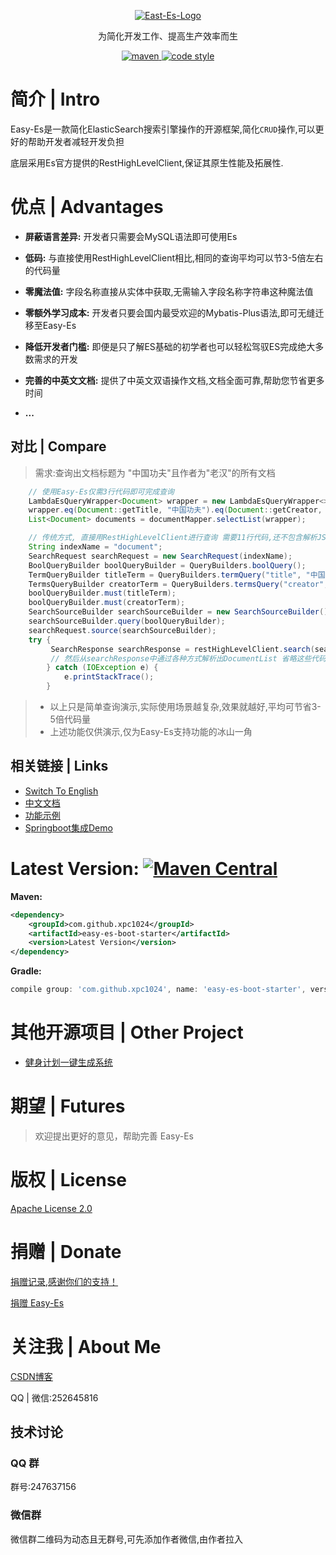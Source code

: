 <p align="center">
  <a href="https://www.yuque.com/laohan-14b9d/foyrfa/naw1ie">
   <img alt="East-Es-Logo" src="https://iknow.hs.net/6361ec1d-edca-4358-98c1-e7a309e15a39.png">
  </a>
</p>

<p align="center">
  为简化开发工作、提高生产效率而生
</p>

<p align="center">
  <a href="https://search.maven.org/search?q=g:io.github.xpc1024%20a:easy-*">
    <img alt="maven" src="https://img.shields.io/github/v/release/xpc1024/easy-es?include_prereleases&logo=xpc&style=plastic">
  </a>

  <a href="https://www.apache.org/licenses/LICENSE-2.0">
    <img alt="code style" src="https://img.shields.io/badge/license-Apache%202-4EB1BA.svg?style=flat-square">
  </a>
</p>

# 简介 | Intro

Easy-Es是一款简化ElasticSearch搜索引擎操作的开源框架,简化`CRUD`操作,可以更好的帮助开发者减轻开发负担

底层采用Es官方提供的RestHighLevelClient,保证其原生性能及拓展性.

# 优点 | Advantages

- **屏蔽语言差异:** 开发者只需要会MySQL语法即可使用Es

- **低码:** 与直接使用RestHighLevelClient相比,相同的查询平均可以节3-5倍左右的代码量
- **零魔法值:** 字段名称直接从实体中获取,无需输入字段名称字符串这种魔法值
- **零额外学习成本:** 开发者只要会国内最受欢迎的Mybatis-Plus语法,即可无缝迁移至Easy-Es
- **降低开发者门槛:** 即便是只了解ES基础的初学者也可以轻松驾驭ES完成绝大多数需求的开发
- **完善的中英文文档:** 提供了中英文双语操作文档,文档全面可靠,帮助您节省更多时间
- **...**

## 对比 | Compare
> 需求:查询出文档标题为 "中国功夫"且作者为"老汉"的所有文档
```java
    // 使用Easy-Es仅需3行代码即可完成查询
    LambdaEsQueryWrapper<Document> wrapper = new LambdaEsQueryWrapper<>();
    wrapper.eq(Document::getTitle, "中国功夫").eq(Document::getCreator, "老汉");
    List<Document> documents = documentMapper.selectList(wrapper);
```

```java
    // 传统方式, 直接用RestHighLevelClient进行查询 需要11行代码,还不包含解析JSON代码
    String indexName = "document";
    SearchRequest searchRequest = new SearchRequest(indexName);
    BoolQueryBuilder boolQueryBuilder = QueryBuilders.boolQuery();
    TermQueryBuilder titleTerm = QueryBuilders.termQuery("title", "中国功夫");
    TermsQueryBuilder creatorTerm = QueryBuilders.termsQuery("creator", "老汉");
    boolQueryBuilder.must(titleTerm);
    boolQueryBuilder.must(creatorTerm);
    SearchSourceBuilder searchSourceBuilder = new SearchSourceBuilder();
    searchSourceBuilder.query(boolQueryBuilder);
    searchRequest.source(searchSourceBuilder);
    try {
         SearchResponse searchResponse = restHighLevelClient.search(searchRequest, RequestOptions.DEFAULT);
         // 然后从searchResponse中通过各种方式解析出DocumentList 省略这些代码...
        } catch (IOException e) {
            e.printStackTrace();
        }
```
> * 以上只是简单查询演示,实际使用场景越复杂,效果就越好,平均可节省3-5倍代码量
> * 上述功能仅供演示,仅为Easy-Es支持功能的冰山一角

## 相关链接 | Links

- [Switch To English](https://gitee.com/easy-es/easy-es/blob/master/README_EN.md)
- [中文文档](https://www.yuque.com/laohan-14b9d/foyrfa/naw1ie)
- [功能示例](https://gitee.com/easy-es/easy-es-springboot-demo)
- [Springboot集成Demo](https://www.yuque.com/laohan-14b9d/foyrfa/pbo22k)

# Latest Version: [![Maven Central](https://img.shields.io/github/v/release/xpc1024/easy-es?include_prereleases&logo=xpc&style=plastic)](https://search.maven.org/search?q=g:io.github.xpc1024%20a:easy-*)

**Maven:**
``` xml
<dependency>
    <groupId>com.github.xpc1024</groupId>
    <artifactId>easy-es-boot-starter</artifactId>
    <version>Latest Version</version>
</dependency>
```
**Gradle:**
```groovy
compile group: 'com.github.xpc1024', name: 'easy-es-boot-starter', version: 'Latest Version'
```

# 其他开源项目 | Other Project

- [健身计划一键生成系统](https://github.com/xpc1024/plan-all)

# 期望 | Futures

> 欢迎提出更好的意见，帮助完善 Easy-Es

# 版权 | License

[Apache License 2.0](https://www.apache.org/licenses/LICENSE-2.0)

# 捐赠 | Donate

[捐赠记录,感谢你们的支持！](https://www.yuque.com/laohan-14b9d/foyrfa/ipxxr2)

[捐赠 Easy-Es](https://www.yuque.com/laohan-14b9d/foyrfa/wn1iha)

# 关注我 | About Me

[CSDN博客](https://blog.csdn.net/lovexiaotaozi?spm=3001.5343)

QQ | 微信:252645816

## 技术讨论 
### QQ 群  

群号:247637156

### 微信群

微信群二维码为动态且无群号,可先添加作者微信,由作者拉入
